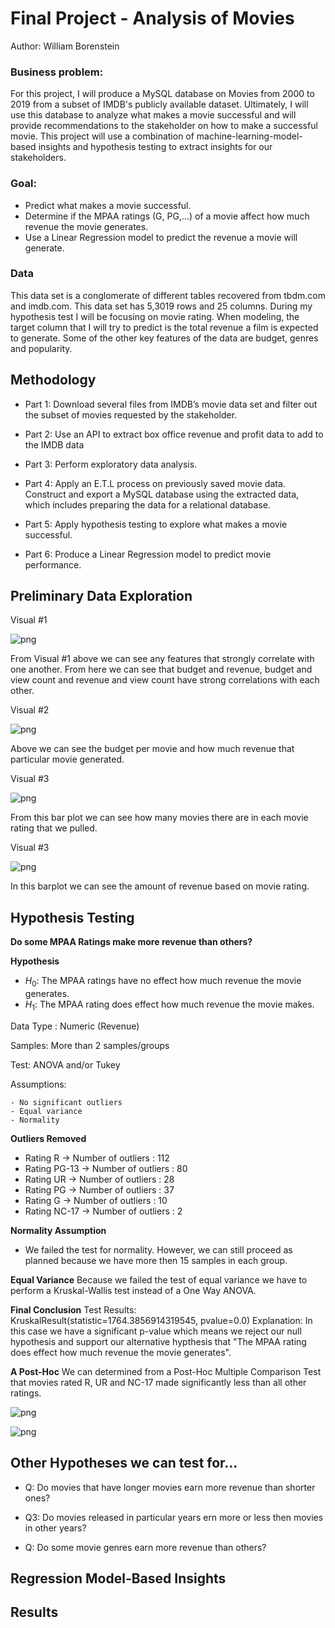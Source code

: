 # Final Project - Analysis of Movies

Author: William Borenstein


### Business problem:
For this project, I will produce a MySQL database on Movies from 2000 to 2019 from a subset of IMDB's publicly available dataset. Ultimately, I will use this database to analyze what makes a movie successful and will provide recommendations to the stakeholder on how to make a successful movie. This project will use a combination of machine-learning-model-based insights and hypothesis testing to extract insights for our stakeholders.

### Goal: 
 - Predict what makes a movie successful. 
 - Determine if the MPAA ratings (G, PG,...) of a movie affect how much revenue the movie generates.
 - Use a Linear Regression model to predict the revenue a movie will generate.

### Data
This data set is a conglomerate of different tables recovered from tbdm.com and imdb.com. This data set has 5,3019 rows and 25 columns. During my hypothesis test I will be focusing on movie rating. When modeling, the target column that I will try to predict is the total revenue a film is expected to generate. Some of the other key features of the data are budget, genres and popularity.

## Methodology
 - Part 1: Download several files from IMDB’s movie data set and filter out the subset of movies requested by the stakeholder.
 
 - Part 2: Use an API to extract box office revenue and profit data to add to the IMDB data
 
 - Part 3: Perform exploratory data analysis.
 
 - Part 4: Apply an E.T.L process on previously saved movie data. Construct and export a MySQL database using the extracted data, which includes preparing the data for a relational database.
 
 - Part 5: Apply hypothesis testing to explore what makes a movie successful.
 
 - Part 6: Produce a Linear Regression model to predict movie performance.

## Preliminary Data Exploration
Visual #1

![png](Visuals/heatmap.png)

From Visual #1 above we can see any features that strongly correlate with one another. From here we can see that budget and revenue, budget and view count and revenue and view count have strong correlations with each other. 


Visual #2

![png](Visuals/regplot_Budget-Revenue.png)

Above we can see the budget per movie and how much revenue that particular movie generated.


Visual #3

![png](Visuals/histogram_Movies-Category.png)

From this bar plot we can see how many movies there are in each movie rating that we pulled.


Visual #3

![png](Visuals/batplot_Revenue-Certification.png)

In this barplot we can see the amount of revenue based on movie rating.


## Hypothesis Testing
**Do some MPAA Ratings make more revenue than others?**

**Hypothesis**

- $H_0:$ The MPAA ratings have no effect how much revenue the movie generates.
- $H_1:$ The MPAA rating does effect how much revenue the movie makes.
 
 Data Type : Numeric (Revenue)
 
 Samples: More than 2 samples/groups
 
 Test: ANOVA and/or Tukey
 
 Assumptions: 
 
    - No significant outliers
    - Equal variance
    - Normality

**Outliers Removed**
 - Rating  R -> Number of outliers :  112
 - Rating  PG-13 -> Number of outliers :  80
 - Rating  UR -> Number of outliers :  28
 - Rating  PG -> Number of outliers :  37
 - Rating  G -> Number of outliers :  10
 - Rating  NC-17 -> Number of outliers :  2

**Normality Assumption**
 - We failed the test for normality. However, we can still proceed as planned because we have more then 15 samples in each group.


**Equal Variance**
Because we failed the test of equal variance we have to perform a Kruskal-Wallis test instead of a One Way ANOVA. 


**Final Conclusion**
Test Results: KruskalResult(statistic=1764.3856914319545, pvalue=0.0)
Explanation: In this case we have a significant p-value which means we reject our null hypothesis and support our alternative hypthesis that "The MPAA rating does effect how much revenue the movie generates".


**A Post-Hoc** 
We can determined from a Post-Hoc Multiple Comparison Test that movies rated R, UR and NC-17 made significantly less than all other ratings. 

![png](Visuals/barplot_Tukeys_Data.png)

![png](Visuals/tukeys_plot_simultaneous.png)



## Other Hypotheses we can test for...
 - Q: Do movies that have longer movies earn more revenue than shorter ones?

 - Q3: Do movies released in particular years ern more or less then movies in other years?

 - Q: Do some movie genres earn more revenue than others?

## Regression Model-Based Insights

    
## Results
<!--  
![png](Visuals/)

Visual #2

![image](https://user-images.githubusercontent.com/54513705/192051282-cfd23be0-4b24-4efb-8b6a-52a04bb9f519.png)

From Visual #2 above we can see that people who are asymptomatic in regards to chest pain, are more at risk. This makes sense because people who don't have any symptomes don't know that there is a problem that needs to be addressed. As a result, no preventative measures are taken which leads to a higher rate of positivity. One way to avoid this is have regular check ups and frequent testing.

## Model
The final classification model that I would put in production is K-Nearest Neighbors Classifier.
       
-------------------Testing Data Scores-------------------
  
  Accuracy score :  0.878
  
  Recall score :  0.886
  
  Precision score :  0.9

The reason I chose this model was because it has the highest recall score which minamizes the number of false negatives.

## Recomondations:
I think that if more data was collected, better results could have been achieved. Specifically the samples between male and female patients could have been more even balanced. Secondly, there could have been more features so the model could be more informative.

## Limitations & Next Steps: 
One way we could enhance this model would be to add more hyper-parameter tuning on more variables. Also, other Feature Engineering could have been performed with more knowledge of the subject matter. An expert could be consulted on which what features can be modified for better results. Lastly, a more or less accurate percentage of variance could have been chosen when using PCA. Agian, a subject matter expert can be consulted for guidence.


## For further information 
zevy613@gmail.com
 -->